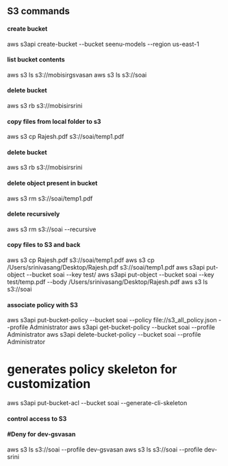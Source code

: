## **S3 commands**

#### create bucket 
aws s3api create-bucket --bucket seenu-models --region us-east-1

#### list bucket contents
aws s3 ls s3://mobisirgsvasan
aws s3 ls s3://soai

#### delete bucket
aws s3 rb s3://mobisirsrini

#### copy files from local folder to s3
aws s3 cp Rajesh.pdf s3://soai/temp1.pdf

#### delete bucket
aws s3 rb s3://mobisirsrini
#### delete object present in bucket
aws s3 rm s3://soai/temp1.pdf 
#### delete recursively
aws s3 rm s3://soai --recursive

#### copy files to S3 and back
aws s3 cp Rajesh.pdf s3://soai/temp1.pdf
aws s3 cp /Users/srinivasang/Desktop/Rajesh.pdf s3://soai/temp1.pdf
aws s3api put-object --bucket soai --key test/ 
aws s3api put-object --bucket soai --key test/temp.pdf --body /Users/srinivasang/Desktop/Rajesh.pdf
aws s3 ls s3://soai

#### associate policy with S3
aws s3api put-bucket-policy --bucket soai --policy file://s3_all_policy.json --profile Administrator
aws s3api get-bucket-policy --bucket soai --profile Administrator
aws s3api delete-bucket-policy --bucket soai --profile Administrator
# generates policy skeleton for customization
aws s3api put-bucket-acl --bucket soai --generate-cli-skeleton

#### control access to S3
#### #Deny for dev-gsvasan
aws s3 ls s3://soai --profile dev-gsvasan
aws s3 ls s3://soai --profile dev-srini